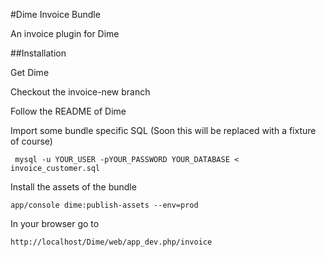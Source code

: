 #Dime Invoice Bundle

An invoice plugin for Dime

##Installation


Get Dime

Checkout the invoice-new branch

Follow the README of Dime

Import some bundle specific SQL (Soon this will be replaced with a fixture of
course)

     mysql -u YOUR_USER -pYOUR_PASSWORD YOUR_DATABASE < invoice_customer.sql

Install the assets of the bundle

    app/console dime:publish-assets --env=prod

In your browser go to 

    http://localhost/Dime/web/app_dev.php/invoice

